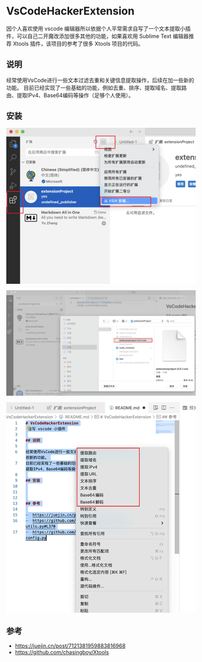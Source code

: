 # VsCodeHackerExtension

 因个人喜欢使用 vscode 编辑器所以依据个人平常需求自写了一个文本提取小插件，可以自己二开魔改添加很多其他的功能，如果喜欢用 Sublime Text 编辑器推荐 Xtools 插件，该项目的参考了很多 Xtools 项目的代码。

## 说明

经常使用VsCode进行一些文本过滤去重和关键信息提取操作，后续在加一些新的功能。
目前已经实现了一些基础的功能，例如去重、排序、提取域名、提取路由、提取IPv4、Base64编码等操作（足够个人使用）。

## 安装

![alt text](images/Snipaste_2024-11-23-1.png)

![alt text](images/Snipaste_2024-11-23-2.png)

![alt text](images/Snipaste_2024-11-23-3.png)

## 参考

-  https://juejin.cn/post/7121381959883816968
-  https://github.com/chasingboy/Xtools